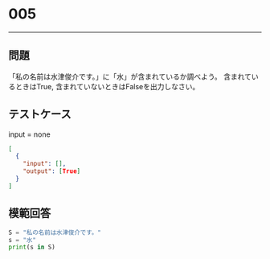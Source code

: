 # 005

---

## 問題

「私の名前は水津俊介です。」に「水」が含まれているか調べよう。
含まれているときはTrue, 含まれていないときはFalseを出力しなさい。

## テストケース

input = none

```json
[
  {
    "input": [],
    "output": [True]
  }
]
```

## 模範回答

```python
S = "私の名前は水津俊介です。"
s = "水"
print(s in S)
```

